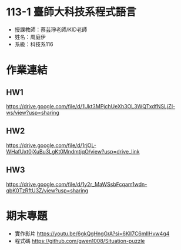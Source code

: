# 113-1 臺師大科技系程式語言
* 授課教師：蔡芸琤老師/KID老師
* 姓名：周庭伊
* 系級：科技系116
# 作業連結
## HW1
https://drive.google.com/file/d/1Ukt3MPjchUeXh3OL3WQTxdfNSLjZI-ws/view?usp=sharing
## HW2
https://drive.google.com/file/d/1rjOL-WHafUxt0jXuBu3LgKt0MndmtjqO/view?usp=drive_link
## HW3
https://drive.google.com/file/d/1y2r_MaWSsbFcqam1wdn-qbK0TzRftU3Z/view?usp=sharing
# 期末專題
* 實作影片 https://youtu.be/6gkQgHngGrA?si=6Kll7C6mIlHvw4g4
* 程式碼 https://github.com/gwen1008/Situation-puzzle
